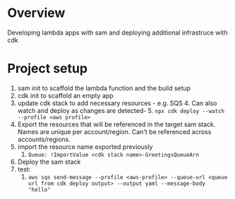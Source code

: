 # Overview
Developing lambda apps with sam and deploying additional infrastruce with cdk

# Project setup
1. sam init to scaffold the lambda function and the build setup
2. cdk init to scaffold an empty app
3. update cdk stack to add necessary resources - e.g. SQS
   4. Can also watch and deploy as changes are detected-
   5. `npx cdk deploy --watch --profile <aws profile>`
4. Export the resources that will be referenced in the target sam stack. Names are unique per account/region. Can't be referenced across accounts/regions.
5. import the resource name exported previously
   1. `Queue: !ImportValue <cdk stack name>-GreetingsQueueArn`
6. Deploy the sam stack
7. test:
   1. `aws sqs send-message --profile <aws-profile> --queue-url <queue url from cdk deploy output> --output yaml --message-body "hello"`
